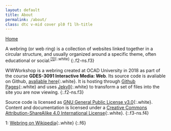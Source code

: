 ```yaml
---
layout: default
title: About
permalink: /about/
class: dtc v-mid cover pl0 f1 lh-title
---
```


<a class='f3 link dim br4 bw2 ba ph5 pv3 mb2 dib white' href='/' title="return home">Home</a>

A webring (or web ring) is a collection of websites linked together in a circular structure, and usually organized around a specific theme, often educational or social.<sup>[[1]](#ref1){:.white}</sup>
{:.f2-ns.f3}

WWWorkshop is a webring created at OCAD University in 2018 as part of the course **GDES-3091 Interactive Media: Web**. Its source code is avaliable on Github, [avaliable here](https://github.com/garrying/wwworkshop-2018){:.white}. It is hosting through [Github Pages](https://pages.github.com/){:.white} and uses [Jekyll](https://jekyllrb.com/){:.white} to transform a set of files into the site you are now viewing.
{:.f2-ns.f3}

Source code is licensed as [GNU General Public License v3.0](#){:.white}. Content and documentation is licensed under a [Creative Commons Attribution-ShareAlike 4.0 International License](#){:.white}.
{:.f3-ns.f4}

<a name="ref1">1</a>: [Webring on Wikipedia](https://en.wikipedia.org/wiki/Webring){:.white}
{:.f6}
